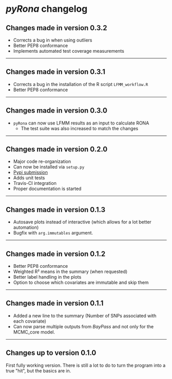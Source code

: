# *pyRona* changelog

## Changes made in version 0.3.2

* Corrects a bug in when using outliers
* Better PEP8 conformance
* Implements automated test coverage measurements

---

## Changes made in version 0.3.1

* Corrects a bug in the installation of the R script `LFMM_workflow.R`
* Better PEP8 conformance

---

## Changes made in version 0.3.0

* `pyRona` can now use LFMM results as an input to calculate RONA
    * The test suite was also increased to match the changes

---

## Changes made in version 0.2.0

* Major code re-organization
* Can now be installed via `setup.py`
* [Pypi submission](https://pypi.python.org/pypi/pyRona/)
* Adds unit tests
* Travis-CI integration
* Proper documentation is started

---

## Changes made in version 0.1.3

* Autosave plots instead of interactive (which allows for a lot better automation)
* Bugfix with `arg.immutables` argument.

---

## Changes made in version 0.1.2

* Better PEP8 conformance
* Weighted R² means in the summary (when requested)
* Better label handling in the plots
* Option to choose which covariates are immutable and skip them

---

## Changes made in version 0.1.1

* Added a new line to the summary (Number of SNPs associated with each covariate)
* Can now parse multiple outputs from *BayPass* and not only for the MCMC_core model.

---

## Changes up to version 0.1.0

First fully working version.
There is still a lot to do to turn the program into a true "hit", but the basics are in.
